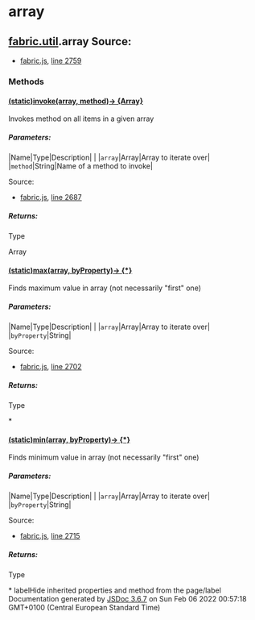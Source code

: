 # array

## [fabric](fabric.html)[.util](fabric.util.html).array Source:

* [fabric.js](fabric.js.html), [line 2759](fabric.js.html#line2759)

### Methods

#### [(static)invoke(array, method)&rarr; {Array}](#.invoke)

Invokes method on all items in a given array

##### Parameters:
|Name|Type|Description| |
|`array`|Array|Array to iterate over|
|`method`|String|Name of a method to invoke|

Source:

* [fabric.js](fabric.js.html), [line 2687](fabric.js.html#line2687)

##### Returns:

Type

Array

#### [(static)max(array, byProperty)&rarr; {\*}](#.max)

Finds maximum value in array (not necessarily "first" one)

##### Parameters:
|Name|Type|Description| |
|`array`|Array|Array to iterate over|
|`byProperty`|String|

Source:

* [fabric.js](fabric.js.html), [line 2702](fabric.js.html#line2702)

##### Returns:

Type

\*

#### [(static)min(array, byProperty)&rarr; {\*}](#.min)

Finds minimum value in array (not necessarily "first" one)

##### Parameters:
|Name|Type|Description| |
|`array`|Array|Array to iterate over|
|`byProperty`|String|

Source:

* [fabric.js](fabric.js.html), [line 2715](fabric.js.html#line2715)

##### Returns:

Type

\*
labelHide inherited properties and method from the page/label  
Documentation generated by [JSDoc 3.6.7](https://github.com/jsdoc3/jsdoc) on Sun Feb 06 2022 00:57:18 GMT+0100 (Central European Standard Time)